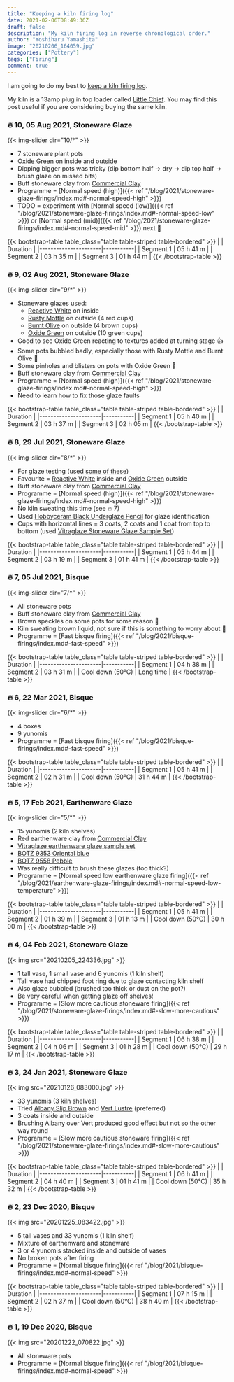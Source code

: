 ```yaml
---
title: "Keeping a kiln firing log"
date: 2021-02-06T08:49:36Z
draft: false
description: "My kiln firing log in reverse chronological order."
author: "Yoshiharu Yamashita"
image: "20210206_164059.jpg"
categories: ["Pottery"]
tags: ["Firing"]
comment: true
---
```


I am going to do my best to [keep a kiln firing log](https://alongthelanes.com/2019/11/26/keeping-a-kiln-log-free-template/).

My kiln is a 13amp plug in top loader called [Little Chief](https://northernkilns.com/plug-in-kilns/). You may find this post useful if you are considering buying the same kiln.

### :fire: 10, 05 Aug 2021, Stoneware Glaze

{{< img-slider dir="10/*" >}}

- 7 stoneware plant pots
- [Oxide Green](https://www.hot-clay.com/vitraglaze-stoneware-glaze-oxide-green-5371.html) on inside and outside
- Dipping bigger pots was tricky (dip bottom half -> dry -> dip top half -> brush glaze on missed bits)
- Buff stoneware clay from [Commercial Clay](http://www.commercialclay.co.uk/)
- Programme = [Normal speed (high)]({{< ref "/blog/2021/stoneware-glaze-firings/index.md#-normal-speed-high" >}})
- TODO = experiment with [Normal speed (low)]({{< ref "/blog/2021/stoneware-glaze-firings/index.md#-normal-speed-low" >}}) or [Normal speed (mid)]({{< ref "/blog/2021/stoneware-glaze-firings/index.md#-normal-speed-mid" >}}) next :memo:

{{< bootstrap-table table_class="table table-striped table-bordered" >}}
|                      | Duration  |
|----------------------|-----------|
| Segment 1            | 05 h 41 m |
| Segment 2            | 03 h 35 m |
| Segment 3            | 01 h 44 m |
{{< /bootstrap-table >}}

### :fire: 9, 02 Aug 2021, Stoneware Glaze

{{< img-slider dir="9/*" >}}

- Stoneware glazes used:
  - [Reactive White](https://www.hot-clay.com/vitraglaze-stoneware-glaze-toasty-brown-5347.html) on inside
  - [Rusty Mottle](https://www.hot-clay.com/vitraglaze-stoneware-glaze-rusty-mottle-5343.html) on outside (4 red cups)
  - [Burnt Olive](https://www.hot-clay.com/vitraglaze-stoneware-glaze-burnt-olive-5332.html) on outside (4 brown cups)
  - [Oxide Green](https://www.hot-clay.com/vitraglaze-stoneware-glaze-oxide-green-5371.html) on outside (10 green cups)
- Good to see Oxide Green reacting to textures added at turning stage :thumbsup:
- Some pots bubbled badly, especially those with Rusty Mottle and Burnt Olive :thinking:
- Some pinholes and blisters on pots with Oxide Green :thinking:
- Buff stoneware clay from [Commercial Clay](http://www.commercialclay.co.uk/)
- Programme = [Normal speed (high)]({{< ref "/blog/2021/stoneware-glaze-firings/index.md#-normal-speed-high" >}})
- Need to learn how to fix those glaze faults

{{< bootstrap-table table_class="table table-striped table-bordered" >}}
|                      | Duration  |
|----------------------|-----------|
| Segment 1            | 05 h 40 m |
| Segment 2            | 03 h 37 m |
| Segment 3            | 02 h 05 m |
{{< /bootstrap-table >}}

### :fire: 8, 29 Jul 2021, Stoneware Glaze

{{< img-slider dir="8/*" >}}

- For glaze testing (used [some of these](https://www.hot-clay.com/glaze-slip/stoneware-glazes/vitraglaze-stoneware-glazes.html))
- Favourite = [Reactive White](https://www.hot-clay.com/vitraglaze-stoneware-glaze-toasty-brown-5347.html) inside and [Oxide Green](https://www.hot-clay.com/vitraglaze-stoneware-glaze-oxide-green-5371.html) outside
- Buff stoneware clay from [Commercial Clay](http://www.commercialclay.co.uk/)
- Programme = [Normal speed (high)]({{< ref "/blog/2021/stoneware-glaze-firings/index.md#-normal-speed-high" >}})
- No kiln sweating this time (see :fire: 7)
- Used [Hobbyceram Black Underglaze Pencil](https://www.hot-clay.com/hobbyceram-black-underglaze-pencil.html) for glaze identification
- Cups with horizontal lines = 3 coats, 2 coats and 1 coat from top to bottom (used [Vitraglaze Stoneware Glaze Sample Set](https://www.hot-clay.com/catalog/product/view/id/3853/s/vitraglaze-stoneware-glaze-sample-set/category/213/))

{{< bootstrap-table table_class="table table-striped table-bordered" >}}
|                      | Duration  |
|----------------------|-----------|
| Segment 1            | 05 h 44 m |
| Segment 2            | 03 h 19 m |
| Segment 3            | 01 h 41 m |
{{< /bootstrap-table >}}

### :fire: 7, 05 Jul 2021, Bisque

{{< img-slider dir="7/*" >}}

- All stoneware pots
- Buff stoneware clay from [Commercial Clay](http://www.commercialclay.co.uk/)
- Brown speckles on some pots for some reason :thinking:
- Kiln sweating brown liquid, not sure if this is something to worry about :thinking:
- Programme = [Fast bisque firing]({{< ref "/blog/2021/bisque-firings/index.md#-fast-speed" >}})

{{< bootstrap-table table_class="table table-striped table-bordered" >}}
|                      | Duration  |
|----------------------|-----------|
| Segment 1            | 04 h 38 m |
| Segment 2            | 03 h 31 m |
| Cool down (50&deg;C) | Long time |
{{< /bootstrap-table >}}

### :fire: 6, 22 Mar 2021, Bisque

{{< img-slider dir="6/*" >}}

- 4 boxes
- 9 yunomis
- Programme = [Fast bisque firing]({{< ref "/blog/2021/bisque-firings/index.md#-fast-speed" >}})

{{< bootstrap-table table_class="table table-striped table-bordered" >}}
|                      | Duration  |
|----------------------|-----------|
| Segment 1            | 05 h 41 m |
| Segment 2            | 02 h 31 m |
| Cool down (50&deg;C) | 31 h 44 m |
{{< /bootstrap-table >}}

### :fire: 5, 17 Feb 2021, Earthenware Glaze

{{< img-slider dir="5/*" >}}

- 15 yunomis (2 kiln shelves)
- Red earthenware clay from [Commercial Clay](http://www.commercialclay.co.uk/)
- [Vitraglaze earthenware glaze sample set](https://www.hot-clay.com/vitraglaze-earthenware-glaze-sample-set.html)
- [BOTZ 9353 Oriental blue](https://www.botz-glasuren.de/en/productoverview/9353/Orientblau/47)
- [BOTZ 9558 Pebble](https://www.botz-glasuren.de/en/productoverview/9558/Kiesel/231)
- Was really difficult to brush these glazes (too thick?)
- Programme = [Normal speed low earthenware glaze firing]({{< ref "/blog/2021/earthenware-glaze-firings/index.md#-normal-speed-low-temperature" >}})

{{< bootstrap-table table_class="table table-striped table-bordered" >}}
|                      | Duration  |
|----------------------|-----------|
| Segment 1            | 05 h 41 m |
| Segment 2            | 01 h 39 m |
| Segment 3            | 01 h 13 m |
| Cool down (50&deg;C) | 30 h 00 m |
{{< /bootstrap-table >}}

### :fire: 4, 04 Feb 2021, Stoneware Glaze

{{< img src="20210205_224336.jpg" >}}

- 1 tall vase, 1 small vase and 6 yunomis (1 kiln shelf)
- Tall vase had chipped foot ring due to glaze contacting kiln shelf
- Also glaze bubbled (brushed too thick or dust on the pot?)
- Be very careful when getting glaze off shelves!
- Programme = [Slow more cautious stoneware firing]({{< ref "/blog/2021/stoneware-glaze-firings/index.md#-slow-more-cautious" >}})

{{< bootstrap-table table_class="table table-striped table-bordered" >}}
|                      | Duration  |
|----------------------|-----------|
| Segment 1            | 06 h 38 m |
| Segment 2            | 04 h 06 m |
| Segment 3            | 01 h 28 m |
| Cool down (50&deg;C) | 29 h 17 m |
{{< /bootstrap-table >}}

### :fire: 3, 24 Jan 2021, Stoneware Glaze

{{< img src="20210126_083000.jpg" >}}

- 33 yunomis (3 kiln shelves)
- Tried [Albany Slip Brown](https://www.bluematchbox.co.uk/amaco-potters-choice-albany-slip-brown.html) and [Vert Lustre](https://www.bluematchbox.co.uk/amaco-potters-choice-vert-lustre.html) (preferred)
- 3 coats inside and outside
- Brushing Albany over Vert produced good effect but not so the other way round
- Programme = [Slow more cautious stoneware firing]({{< ref "/blog/2021/stoneware-glaze-firings/index.md#-slow-more-cautious" >}})

{{< bootstrap-table table_class="table table-striped table-bordered" >}}
|                      | Duration  |
|----------------------|-----------|
| Segment 1            | 06 h 41 m |
| Segment 2            | 04 h 40 m |
| Segment 3            | 01 h 41 m |
| Cool down (50&deg;C) | 35 h 32 m |
{{< /bootstrap-table >}}

### :fire: 2, 23 Dec 2020, Bisque

{{< img src="20201225_083422.jpg" >}}

- 5 tall vases and 33 yunomis (1 kiln shelf)
- Mixture of earthenware and stoneware
- 3 or 4 yunomis stacked inside and outside of vases
- No broken pots after firing
- Programme = [Normal bisque firing]({{< ref "/blog/2021/bisque-firings/index.md#-normal-speed" >}})

{{< bootstrap-table table_class="table table-striped table-bordered" >}}
|                      | Duration  |
|----------------------|-----------|
| Segment 1            | 07 h 15 m |
| Segment 2            | 02 h 37 m |
| Cool down (50&deg;C) | 38 h 40 m |
{{< /bootstrap-table >}}

### :fire: 1, 19 Dec 2020, Bisque

{{< img src="20201222_070822.jpg" >}}

- All stoneware pots
- Programme = [Normal bisque firing]({{< ref "/blog/2021/bisque-firings/index.md#-normal-speed" >}})